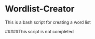 Wordlist-Creator
================

This is a bash script for creating a word list

#####This script is not completed
